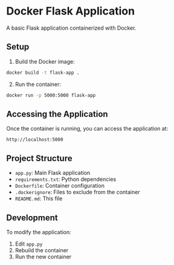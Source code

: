 # Docker Flask Application

A basic Flask application containerized with Docker.

## Setup

1. Build the Docker image:
```bash
docker build -t flask-app .
```

2. Run the container:
```bash
docker run -p 5000:5000 flask-app
```

## Accessing the Application

Once the container is running, you can access the application at:
```
http://localhost:5000
```

## Project Structure

- `app.py`: Main Flask application
- `requirements.txt`: Python dependencies
- `Dockerfile`: Container configuration
- `.dockerignore`: Files to exclude from the container
- `README.md`: This file

## Development

To modify the application:
1. Edit `app.py`
2. Rebuild the container
3. Run the new container 